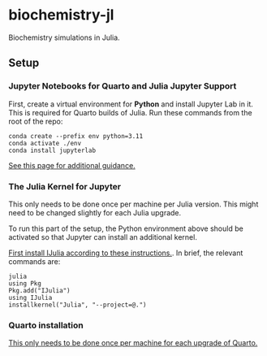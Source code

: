 # biochemistry-jl
Biochemistry simulations in Julia.

## Setup

### Jupyter Notebooks for Quarto and Julia Jupyter Support

First, create a virtual environment for **Python** and install Jupyter Lab in it. This is required for Quarto builds of Julia. Run these commands from the root of the repo:

```
conda create --prefix env python=3.11
conda activate ./env
conda install jupyterlab
```

[See this page for additional guidance.](https://quarto.org/docs/projects/virtual-environments.html)

### The Julia Kernel for Jupyter

This only needs to be done once per machine per Julia version. This might need to be changed slightly for each Julia upgrade.

To run this part of the setup, the Python environment above should be activated so that Jupyter can install an additional kernel.

[First install IJulia according to these instructions.](https://julialang.github.io/IJulia.jl/stable/manual/installation/). In brief, the relevant commands are:

```
julia
using Pkg
Pkg.add("IJulia")
using IJulia
installkernel("Julia", "--project=@.")
```

### Quarto installation

[This only needs to be done once per machine for each upgrade of Quarto.](https://quarto.org/docs/get-started/)
